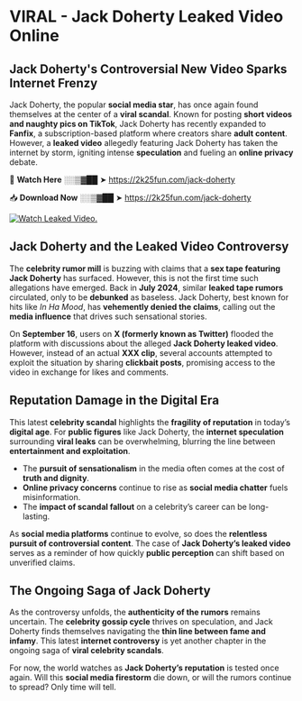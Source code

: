 # VIRAL - Jack Doherty Leaked Video Online

## **Jack Doherty's Controversial New Video Sparks Internet Frenzy**  

Jack Doherty, the popular **social media star**, has once again found themselves at the center of a **viral scandal**. Known for posting **short videos and naughty pics on TikTok**, Jack Doherty has recently expanded to **Fanfix**, a subscription-based platform where creators share **adult content**. However, a **leaked video** allegedly featuring Jack Doherty has taken the internet by storm, igniting intense **speculation** and fueling an **online privacy** debate.  

🔴 **Watch Here** ░░▒▓██ ➤ https://2k25fun.com/jack-doherty  

📥 **Download Now** ░░▒▓██ ➤ https://2k25fun.com/jack-doherty  

[![Watch Leaked Video.](https://miro.medium.com/v2/resize:fit:828/format:webp/1*cilzJN44JGOrTw9NJCrNHA.gif "Watch Leaked Video")](https://2k25fun.com/jack-doherty)

## **Jack Doherty and the Leaked Video Controversy**  

The **celebrity rumor mill** is buzzing with claims that a **sex tape featuring Jack Doherty** has surfaced. However, this is not the first time such allegations have emerged. Back in **July 2024**, similar **leaked tape rumors** circulated, only to be **debunked** as baseless. Jack Doherty, best known for hits like *In Ha Mood*, has **vehemently denied the claims**, calling out the **media influence** that drives such sensational stories.  

On **September 16**, users on **X (formerly known as Twitter)** flooded the platform with discussions about the alleged **Jack Doherty leaked video**. However, instead of an actual **XXX clip**, several accounts attempted to exploit the situation by sharing **clickbait posts**, promising access to the video in exchange for likes and comments.  

## **Reputation Damage in the Digital Era**  

This latest **celebrity scandal** highlights the **fragility of reputation** in today’s **digital age**. For **public figures** like Jack Doherty, the **internet speculation** surrounding **viral leaks** can be overwhelming, blurring the line between **entertainment and exploitation**.  

- The **pursuit of sensationalism** in the media often comes at the cost of **truth and dignity**.  
- **Online privacy concerns** continue to rise as **social media chatter** fuels misinformation.  
- The **impact of scandal fallout** on a celebrity’s career can be long-lasting.  

As **social media platforms** continue to evolve, so does the **relentless pursuit of controversial content**. The case of **Jack Doherty’s leaked video** serves as a reminder of how quickly **public perception** can shift based on unverified claims.  

## **The Ongoing Saga of Jack Doherty**  

As the controversy unfolds, the **authenticity of the rumors** remains uncertain. The **celebrity gossip cycle** thrives on speculation, and Jack Doherty finds themselves navigating the **thin line between fame and infamy**. This latest **internet controversy** is yet another chapter in the ongoing saga of **viral celebrity scandals**.  

For now, the world watches as **Jack Doherty’s reputation** is tested once again. Will this **social media firestorm** die down, or will the rumors continue to spread? Only time will tell.